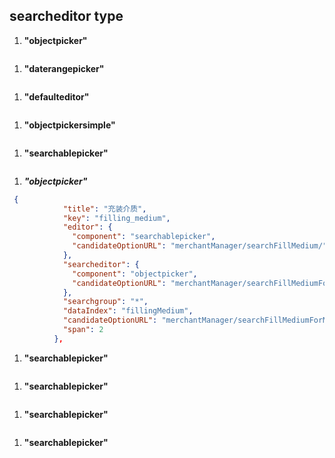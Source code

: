 
## searcheditor type #

1. **"objectpicker"**  
```json

```



1. **"daterangepicker"**  
```json

```



1. **"defaulteditor"**  
```json

```



1. **"objectpickersimple"**  
```json

```



1. **"searchablepicker"**  
```json

```



1. ***"objectpicker"***  
```json
 {
            "title": "充装介质",
            "key": "filling_medium",
            "editor": {
              "component": "searchablepicker",
              "candidateOptionURL": "merchantManager/searchFillMedium/"
            },
            "searcheditor": {
              "component": "objectpicker",
              "candidateOptionURL": "merchantManager/searchFillMediumForMerchant/"
            },
            "searchgroup": "*",
            "dataIndex": "fillingMedium",
            "candidateOptionURL": "merchantManager/searchFillMediumForMerchant/",
            "span": 2
          },
```


1. **"searchablepicker"**  
```json

```


1. **"searchablepicker"**  
```json

```


1. **"searchablepicker"**  
```json

```

1. **"searchablepicker"**  
```json

```